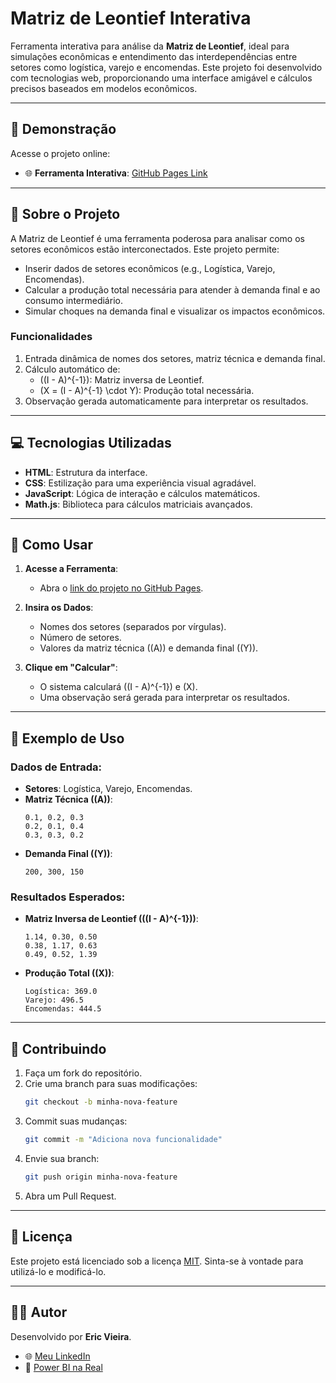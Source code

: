 
# **Matriz de Leontief Interativa**

Ferramenta interativa para análise da **Matriz de Leontief**, ideal para simulações econômicas e entendimento das interdependências entre setores como logística, varejo e encomendas. Este projeto foi desenvolvido com tecnologias web, proporcionando uma interface amigável e cálculos precisos baseados em modelos econômicos.

---

## 🚀 **Demonstração**

Acesse o projeto online:
- 🌐 **Ferramenta Interativa**: [GitHub Pages Link](https://seu-usuario.github.io/matriz-leontief/)

---

## 📖 **Sobre o Projeto**

A Matriz de Leontief é uma ferramenta poderosa para analisar como os setores econômicos estão interconectados. Este projeto permite:
- Inserir dados de setores econômicos (e.g., Logística, Varejo, Encomendas).
- Calcular a produção total necessária para atender à demanda final e ao consumo intermediário.
- Simular choques na demanda final e visualizar os impactos econômicos.

### **Funcionalidades**
1. Entrada dinâmica de nomes dos setores, matriz técnica e demanda final.
2. Cálculo automático de:
   - \((I - A)^{-1}\): Matriz inversa de Leontief.
   - \(X = (I - A)^{-1} \cdot Y\): Produção total necessária.
3. Observação gerada automaticamente para interpretar os resultados.

---

## 💻 **Tecnologias Utilizadas**
- **HTML**: Estrutura da interface.
- **CSS**: Estilização para uma experiência visual agradável.
- **JavaScript**: Lógica de interação e cálculos matemáticos.
- **Math.js**: Biblioteca para cálculos matriciais avançados.

---

## 🔧 **Como Usar**

1. **Acesse a Ferramenta**:
   - Abra o [link do projeto no GitHub Pages](https://seu-usuario.github.io/matriz-leontief/).

2. **Insira os Dados**:
   - Nomes dos setores (separados por vírgulas).
   - Número de setores.
   - Valores da matriz técnica \((A)\) e demanda final \((Y)\).

3. **Clique em "Calcular"**:
   - O sistema calculará \((I - A)^{-1}\) e \(X\).
   - Uma observação será gerada para interpretar os resultados.

---

## 🧪 **Exemplo de Uso**

### Dados de Entrada:
- **Setores**: Logística, Varejo, Encomendas.
- **Matriz Técnica (\(A\))**:
  ```
  0.1, 0.2, 0.3
  0.2, 0.1, 0.4
  0.3, 0.3, 0.2
  ```
- **Demanda Final (\(Y\))**:
  ```
  200, 300, 150
  ```

### Resultados Esperados:
- **Matriz Inversa de Leontief (\((I - A)^{-1}\))**:
  ```
  1.14, 0.30, 0.50
  0.38, 1.17, 0.63
  0.49, 0.52, 1.39
  ```
- **Produção Total (\(X\))**:
  ```
  Logística: 369.0
  Varejo: 496.5
  Encomendas: 444.5
  ```

---

## 🤝 **Contribuindo**

1. Faça um fork do repositório.
2. Crie uma branch para suas modificações:
   ```bash
   git checkout -b minha-nova-feature
   ```
3. Commit suas mudanças:
   ```bash
   git commit -m "Adiciona nova funcionalidade"
   ```
4. Envie sua branch:
   ```bash
   git push origin minha-nova-feature
   ```
5. Abra um Pull Request.

---

## 📝 **Licença**
Este projeto está licenciado sob a licença [MIT](LICENSE). Sinta-se à vontade para utilizá-lo e modificá-lo.

---

## 👨‍💻 **Autor**
Desenvolvido por **Eric Vieira**.

- 🌐 [Meu LinkedIn](https://www.linkedin.com/in/ericvieiradf/)
- 📧 [Power BI na Real](https://www.youtube.com/@powerbinareal)
